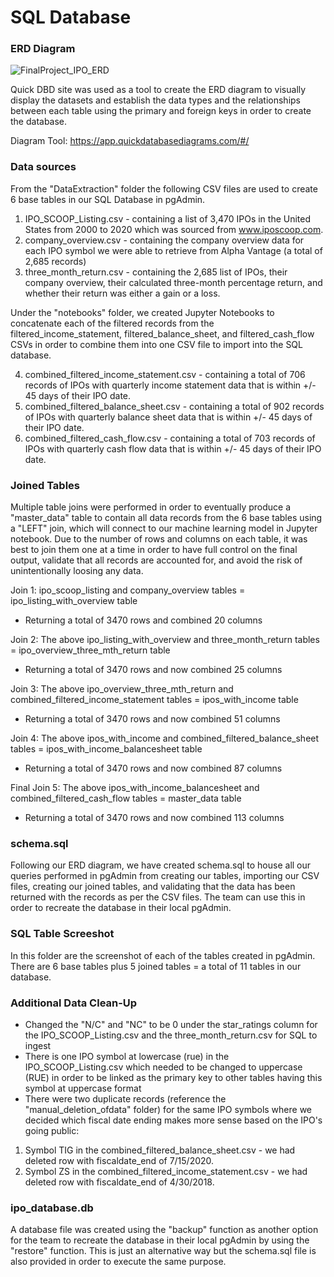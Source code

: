 # SQL Database

### ERD Diagram

![FinalProject_IPO_ERD](https://github.com/reinalim/FinalProject_IPO/blob/Sub-branch/SQL/SQL/FinalProject_IPO_ERD.png)


Quick DBD site was used as a tool to create the ERD diagram to visually display the datasets and establish the data types and the relationships between each table using the primary and foreign keys in order to create the database.

Diagram Tool: https://app.quickdatabasediagrams.com/#/

### Data sources 

From the "DataExtraction" folder the following CSV files are used to create 6 base tables in our SQL Database in pgAdmin.

1. IPO_SCOOP_Listing.csv - containing a list of 3,470 IPOs in the United States from 2000 to 2020 which was sourced from www.iposcoop.com.
2. company_overview.csv - containing the company overview data for each IPO symbol we were able to retrieve from Alpha Vantage (a total of 2,685 records)
3. three_month_return.csv - containing the 2,685 list of IPOs, their company overview, their calculated three-month percentage return, and whether their return was either a gain or a loss.

Under the "notebooks" folder, we created Jupyter Notebooks to concatenate each of the filtered records from the filtered_income_statement,  filtered_balance_sheet, and filtered_cash_flow CSVs in order to combine them into one CSV file to import into the SQL database.

4. combined_filtered_income_statement.csv - containing a total of 706 records of IPOs with quarterly income statement data that is within +/- 45 days of their IPO date.
5. combined_filtered_balance_sheet.csv - containing a total of 902 records of IPOs with quarterly balance sheet data that is within +/- 45 days of their IPO date.
6. combined_filtered_cash_flow.csv - containing a total of 703 records of IPOs with quarterly cash flow data that is within +/- 45 days of their IPO date.

### Joined Tables

Multiple table joins were performed in order to eventually produce a "master_data" table to contain all data records from the 6 base tables using a "LEFT" join, which will connect to our machine learning model in Jupyter notebook. Due to the number of rows and columns on each table, it was best to join them one at a time in order to have full control on the final output, validate that all records are accounted for, and avoid the risk of unintentionally loosing any data.

Join 1: ipo_scoop_listing and company_overview tables = ipo_listing_with_overview table
- Returning a total of 3470 rows and combined 20 columns

Join 2: The above ipo_listing_with_overview and three_month_return tables = ipo_overview_three_mth_return table
- Returning a total of 3470 rows and now combined 25 columns

Join 3: The above ipo_overview_three_mth_return and combined_filtered_income_statement tables = ipos_with_income table
- Returning a total of 3470 rows and now combined 51 columns

Join 4: The above ipos_with_income and combined_filtered_balance_sheet tables = ipos_with_income_balancesheet table
- Returning a total of 3470 rows and now combined 87 columns

Final Join 5: The above ipos_with_income_balancesheet and combined_filtered_cash_flow tables = master_data table
- Returning a total of 3470 rows and now combined 113 columns

### schema.sql

Following our ERD diagram, we have created schema.sql to house all our queries performed in pgAdmin from creating our tables, importing our CSV files, creating our joined tables, and validating that the data has been returned with the records as per the CSV files. The team can use this in order to recreate the database in their local pgAdmin.

### SQL Table Screeshot

In this folder are the screenshot of each of the tables created in pgAdmin. There are 6 base tables plus 5 joined tables = a total of 11 tables in our database.

### Additional Data Clean-Up

- Changed the "N/C" and "NC" to be 0 under the star_ratings column for the IPO_SCOOP_Listing.csv and the three_month_return.csv for SQL to ingest
- There is one IPO symbol at lowercase (rue) in the IPO_SCOOP_Listing.csv which needed to be changed to uppercase (RUE) in order to be linked as the primary key to other tables having this symbol at uppercase format
- There were two duplicate records (reference the "manual_deletion_ofdata" folder) for the same IPO symbols where we decided which fiscal date ending makes more sense based on the IPO's going public:
1. Symbol TIG in the combined_filtered_balance_sheet.csv - we had deleted row with fiscaldate_end of 7/15/2020.
2. Symbol ZS in the combined_filtered_income_statement.csv - we had deleted row with fiscaldate_end of 4/30/2018.

### ipo_database.db

A database file was created using the "backup" function as another option for the team to recreate the database in their local pgAdmin by using the "restore" function. This is just an alternative way but the schema.sql file is also provided in order to execute the same purpose.
